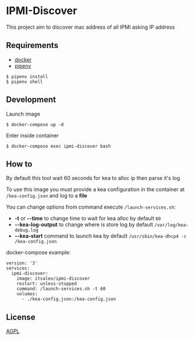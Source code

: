 # IPMI-Discover

This project aim to discover mac address of all IPMI asking IP address

## Requirements

* [docker](https://www.docker.com/)
* [pipenv](https://github.com/pypa/pipenv)

```
$ pipenv install
$ pipenv shell
```

## Development

Launch image

```
$ docker-compose up -d
```

Enter inside container

```
$ docker-compose exec ipmi-discover bash
```

## How to

By default this tool wait 60 seconds for kea to alloc ip then parse it's log

To use this image you must provide a kea configuration in the container at
`/kea-config.json` and log to a **file**

You can change options from command execute `/launch-services.sh`:
* **-t** or **--time** to change time to wait for kea alloc by default `60`
* **--kea-log-output** to change where is store log by default `/var/log/kea-debug.log`
* **--kea-start** command to launch kea by default `/usr/sbin/kea-dhcp4 -c /kea-config.json`

docker-compose example:

```
version: '3'
services:
  ipmi-discover:
    image: itsalex/ipmi-discover
    restart: unless-stopped
    command: /launch-services.sh -t 60
    volumes:
      - ./kea-config.json:/kea-config.json
```
## License
[AGPL](https://en.wikipedia.org/wiki/Affero_General_Public_License)
